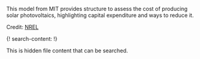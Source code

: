 
This model from MIT provides structure to assess the cost of producing solar photovoltaics, highlighting capital expenditure and ways to reduce it.

Credit: [NREL](https://www.nrel.gov/)

{! search-content: !}

  This is hidden file content that can be searched.
